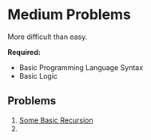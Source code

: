 # Medium Problems

More difficult than easy.

**Required:**

- Basic Programming Language Syntax
- Basic Logic

## Problems

1. [Some Basic Recursion](./001_basic_recursion/)
2.
